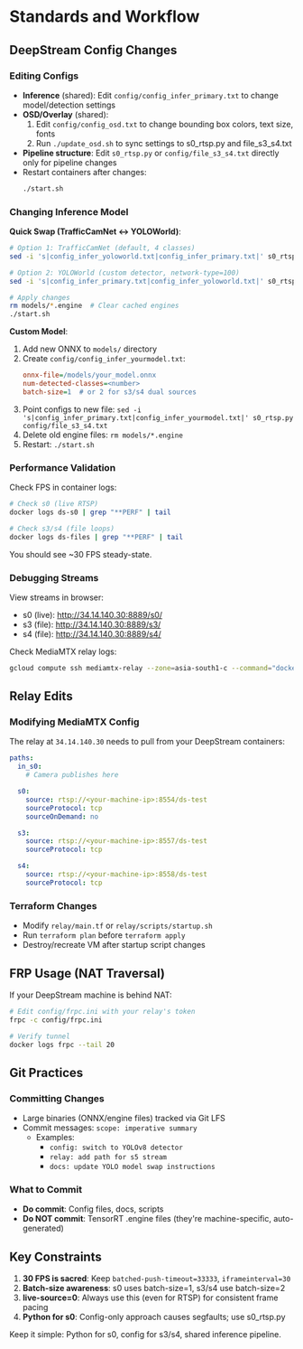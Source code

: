 # Standards and Workflow

## DeepStream Config Changes

### Editing Configs
- **Inference** (shared): Edit `config/config_infer_primary.txt` to change model/detection settings
- **OSD/Overlay** (shared):
  1. Edit `config/config_osd.txt` to change bounding box colors, text size, fonts
  2. Run `./update_osd.sh` to sync settings to s0_rtsp.py and file_s3_s4.txt
- **Pipeline structure**: Edit `s0_rtsp.py` or `config/file_s3_s4.txt` directly only for pipeline changes
- Restart containers after changes:
  ```bash
  ./start.sh
  ```

### Changing Inference Model

**Quick Swap (TrafficCamNet ↔ YOLOWorld)**:
```bash
# Option 1: TrafficCamNet (default, 4 classes)
sed -i 's|config_infer_yoloworld.txt|config_infer_primary.txt|' s0_rtsp.py config/file_s3_s4.txt

# Option 2: YOLOWorld (custom detector, network-type=100)
sed -i 's|config_infer_primary.txt|config_infer_yoloworld.txt|' s0_rtsp.py config/file_s3_s4.txt

# Apply changes
rm models/*.engine  # Clear cached engines
./start.sh
```

**Custom Model**:
1. Add new ONNX to `models/` directory
2. Create `config/config_infer_yourmodel.txt`:
   ```ini
   onnx-file=/models/your_model.onnx
   num-detected-classes=<number>
   batch-size=1  # or 2 for s3/s4 dual sources
   ```
3. Point configs to new file: `sed -i 's|config_infer_primary.txt|config_infer_yourmodel.txt|' s0_rtsp.py config/file_s3_s4.txt`
4. Delete old engine files: `rm models/*.engine`
5. Restart: `./start.sh`

### Performance Validation
Check FPS in container logs:
```bash
# Check s0 (live RTSP)
docker logs ds-s0 | grep "**PERF" | tail

# Check s3/s4 (file loops)
docker logs ds-files | grep "**PERF" | tail
```

You should see ~30 FPS steady-state.

### Debugging Streams
View streams in browser:
- s0 (live): http://34.14.140.30:8889/s0/
- s3 (file): http://34.14.140.30:8889/s3/
- s4 (file): http://34.14.140.30:8889/s4/

Check MediaMTX relay logs:
```bash
gcloud compute ssh mediamtx-relay --zone=asia-south1-c --command="docker logs mediamtx --tail 50"
```

## Relay Edits

### Modifying MediaMTX Config
The relay at `34.14.140.30` needs to pull from your DeepStream containers:

```yaml
paths:
  in_s0:
    # Camera publishes here

  s0:
    source: rtsp://<your-machine-ip>:8554/ds-test
    sourceProtocol: tcp
    sourceOnDemand: no

  s3:
    source: rtsp://<your-machine-ip>:8557/ds-test
    sourceProtocol: tcp

  s4:
    source: rtsp://<your-machine-ip>:8558/ds-test
    sourceProtocol: tcp
```

### Terraform Changes
- Modify `relay/main.tf` or `relay/scripts/startup.sh`
- Run `terraform plan` before `terraform apply`
- Destroy/recreate VM after startup script changes

## FRP Usage (NAT Traversal)

If your DeepStream machine is behind NAT:
```bash
# Edit config/frpc.ini with your relay's token
frpc -c config/frpc.ini

# Verify tunnel
docker logs frpc --tail 20
```

## Git Practices

### Committing Changes
- Large binaries (ONNX/engine files) tracked via Git LFS
- Commit messages: `scope: imperative summary`
  - Examples:
    - `config: switch to YOLOv8 detector`
    - `relay: add path for s5 stream`
    - `docs: update YOLO model swap instructions`

### What to Commit
- **Do commit**: Config files, docs, scripts
- **Do NOT commit**: TensorRT .engine files (they're machine-specific, auto-generated)

## Key Constraints

1. **30 FPS is sacred**: Keep `batched-push-timeout=33333`, `iframeinterval=30`
2. **Batch-size awareness**: s0 uses batch-size=1, s3/s4 use batch-size=2
3. **live-source=0**: Always use this (even for RTSP) for consistent frame pacing
4. **Python for s0**: Config-only approach causes segfaults; use s0_rtsp.py

Keep it simple: Python for s0, config for s3/s4, shared inference pipeline.

